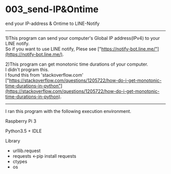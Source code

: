 # 003_send-IP&Ontime
end your IP-address & Ontime to LINE-Notify

***

1)This program can send your computer's Global IP address(IPv4) to your LINE notify.  
  So if you want to use LINE notify, Plese see ["https://notify-bot.line.me/"](https://notify-bot.line.me/).  

2)This program can get monotonic time durations of your computer.  
  I didn't program this.  
  I found this from 'stackoverflow.com' ["https://stackoverflow.com/questions/1205722/how-do-i-get-monotonic-time-durations-in-python"](https://stackoverflow.com/questions/1205722/how-do-i-get-monotonic-time-durations-in-python).  
***

I ran this program with the following execution environment.

Raspberry Pi 3

Python3.5 + IDLE  

Library
  * urllib.request  
  * requests       <-pip install requests  
  * ctypes  
  * os
